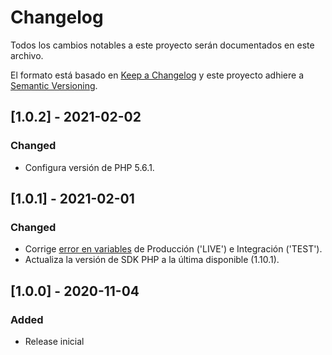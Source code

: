 # Changelog
Todos los cambios notables a este proyecto serán documentados en este archivo.

El formato está basado en [Keep a Changelog](http://keepachangelog.com/en/1.0.0/)
y este proyecto adhiere a [Semantic Versioning](http://semver.org/spec/v2.0.0.html).

## [1.0.2] - 2021-02-02
### Changed
- Configura versión de PHP 5.6.1.

## [1.0.1] - 2021-02-01
### Changed
- Corrige [error en variables](https://github.com/TransbankDevelopers/transbank-plugin-opencart-webpay-rest/issues/7) de Producción ('LIVE') e Integración ('TEST').
- Actualiza la versión de SDK PHP a la última disponible (1.10.1).

## [1.0.0] - 2020-11-04
### Added
- Release inicial
